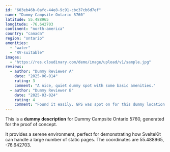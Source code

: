 ```yaml
---
id: "603eb46b-0afc-44e8-9c91-cbc37cb6d7ef"
name: "Dummy Campsite Ontario 5760"
latitude: 55.488965
longitude: -76.642703
continent: "north-america"
country: "canada"
region: "ontario"
amenities:
  - "water"
  - "RV-suitable"
images:
  - "https://res.cloudinary.com/demo/image/upload/v1/sample.jpg"
reviews:
  - author: "Dummy Reviewer A"
    date: "2025-06-014"
    rating: 3
    comment: "A nice, quiet dummy spot with some basic amenities."
  - author: "Dummy Reviewer B"
    date: "2025-03-024"
    rating: 4
    comment: "Found it easily. GPS was spot on for this dummy location."
---
```


This is a **dummy description** for Dummy Campsite Ontario 5760, generated for the proof of concept.

It provides a serene environment, perfect for demonstrating how SvelteKit can handle a large number of static pages. The coordinates are 55.488965, -76.642703.
